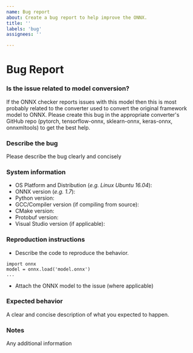 ```yaml
---
name: Bug report
about: Create a bug report to help improve the ONNX.
title: ''
labels: 'bug'
assignees: ''

---
```

# Bug Report

### Is the issue related to model conversion?
If the ONNX checker reports issues with this model then this is most probably related to the converter used to convert the original framework model to ONNX. Please create this bug in the appropriate converter's GitHub repo (pytorch, tensorflow-onnx, sklearn-onnx, keras-onnx, onnxmltools) to get the best help.

### Describe the bug
Please describe the bug clearly and concisely

### System information
- OS Platform and Distribution (*e.g. Linux Ubuntu 16.04*): 
- ONNX version (*e.g. 1.7*):  
- Python version:
- GCC/Compiler version (if compiling from source):
- CMake version:
- Protobuf version:
- Visual Studio version (if applicable):


### Reproduction instructions
- Describe the code to reproduce the behavior.
```
import onnx
model = onnx.load('model.onnx')
...
```
- Attach the ONNX model to the issue (where applicable)

### Expected behavior
A clear and concise description of what you expected to happen.

### Notes

Any additional information
